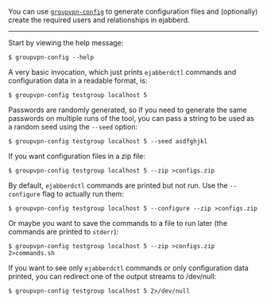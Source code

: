 You can use [`groupvpn-config`](https://github.com/ipop-project/groupvpn-config) to generate configuration files and (optionally) create the required users and relationships in ejabberd.

***

Start by viewing the help message:

    $ groupvpn-config --help

A very basic invocation, which just prints `ejabberdctl` commands and
configuration data in a readable format, is:

    $ groupvpn-config testgroup localhost 5

Passwords are randomly generated, so if you need to generate the same
passwords on multiple runs of the tool, you can pass a string to be used
as a random seed using the `--seed` option:

    $ groupvpn-config testgroup localhost 5 --seed asdfghjkl

If you want configuration files in a zip file:

    $ groupvpn-config testgroup localhost 5 --zip >configs.zip

By default, `ejabberdctl` commands are printed but not run. Use the
`--configure` flag to actually run them:

    $ groupvpn-config testgroup localhost 5 --configure --zip >configs.zip

Or maybe you want to save the commands to a file to run later (the
commands are printed to `stderr`):

    $ groupvpn-config testgroup localhost 5 --zip >configs.zip 2>commands.sh

If you want to see only `ejabberdctl` commands or only configuration
data printed, you can redirect one of the output streams to /dev/null:

    $ groupvpn-config testgroup localhost 5 2>/dev/null